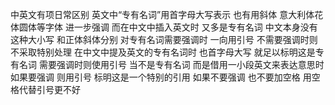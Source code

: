 中英文有项日常区别
英文中“专有名词”用首字母大写表示
也有用斜体 意大利体花体圆体等字体 进一步强调
而在中文中插入英文时 又多是专有名词
中文本身没有这种大小写 和正体斜体分别
对专有名词需要强调时 一向用引号
不需要强调时则不采取特别处理
在中文中提及英文的专有名词时
也首字母大写 就足以标明这是专有名词
需要强调时则使用引号
当不是专有名词 而是借用一小段英文来表达意思时
如果要强调 则用引号 标明这是一个特别的引用
如果不要强调 也不要加空格
用空格代替引号更不好
